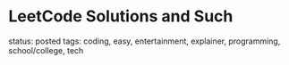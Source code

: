 # LeetCode Solutions and Such

status: posted
tags: coding, easy, entertainment, explainer, programming, school/college, tech